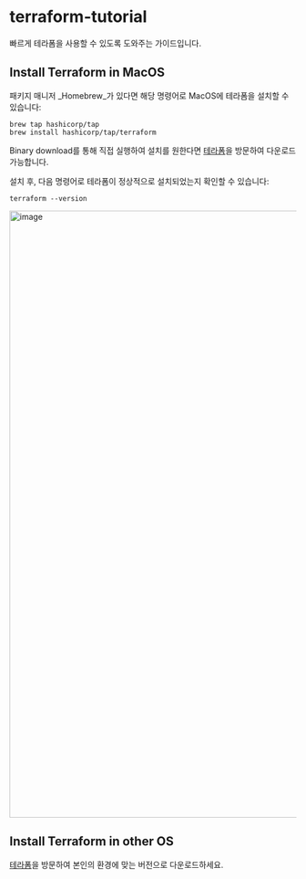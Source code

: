 # terraform-tutorial
빠르게 테라폼을 사용할 수 있도록 도와주는 가이드입니다.

## Install Terraform in MacOS

패키지 매니저 _Homebrew_가 있다면 해당 명령어로 MacOS에 테라폼을 설치할 수 있습니다:
```
brew tap hashicorp/tap
brew install hashicorp/tap/terraform
```

Binary download를 통해 직접 실행하여 설치를 원한다면 [테라폼](https://developer.hashicorp.com/terraform/install?product_intent=terraform)을 방문하여 다운로드 가능합니다.

설치 후, 다음 명령어로 테라폼이 정상적으로 설치되었는지 확인할 수 있습니다:
```
terraform --version
```

<img width="1064" alt="image" src="https://github.com/mushroom1324/terraform-tutorial/assets/76674422/fe0e76a1-c4ba-4e22-bed1-aba682ae467b">

## Install Terraform in other OS

[테라폼](https://developer.hashicorp.com/terraform/install?product_intent=terraform)을 방문하여 본인의 환경에 맞는 버전으로 다운로드하세요.

